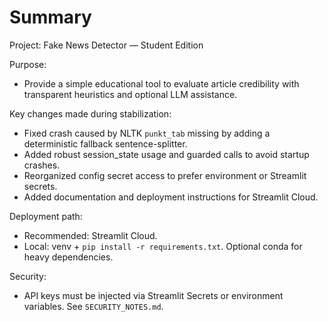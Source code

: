 # Summary
Project: Fake News Detector — Student Edition

Purpose:
- Provide a simple educational tool to evaluate article credibility with transparent heuristics and optional LLM assistance.

Key changes made during stabilization:
- Fixed crash caused by NLTK `punkt_tab` missing by adding a deterministic fallback sentence-splitter.
- Added robust session_state usage and guarded calls to avoid startup crashes.
- Reorganized config secret access to prefer environment or Streamlit secrets.
- Added documentation and deployment instructions for Streamlit Cloud.

Deployment path:
- Recommended: Streamlit Cloud.
- Local: venv + `pip install -r requirements.txt`. Optional conda for heavy dependencies.

Security:
- API keys must be injected via Streamlit Secrets or environment variables. See `SECURITY_NOTES.md`.
